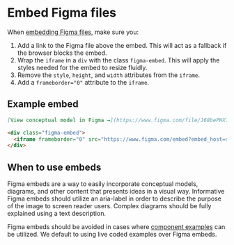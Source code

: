 # Embed Figma files

When [embedding Figma files](https://www.figma.com/developers/embed), make sure you:
1. Add a link to the Figma file above the embed. This will act as a fallback if the browser blocks the embed.
1. Wrap the `iframe` in a `div` with the class `figma-embed`. This will apply the styles needed for the embed to resize fluidly.
1. Remove the `style`, `height`, and `width` attributes from the `iframe`.
1. Add a `frameborder="0"` attribute to the `iframe`.

## Example embed

```md
[View conceptual model in Figma →](https://www.figma.com/file/J68bePHXIN5OPWqaFFY9ri/Conceptual-model?node-id=51%3A18)

<div class="figma-embed">
  <iframe frameborder="0" src="https://www.figma.com/embed?embed_host=share&url=https%3A%2F%2Fwww.figma.com%2Ffile%2FJ68bePHXIN5OPWqaFFY9ri%2FConceptual-model%3Fnode-id%3D51%253A18" allowfullscreen></iframe>
</div>
```

## When to use embeds

Figma embeds are a way to easily incorporate conceptual models, diagrams, and other content that presents ideas in a visual way. Informative Figma embeds should utilize an aria-label in order to describe the purpose of the image to screen reader users. Complex diagrams should be fully explained using a text description.

Figma embeds should be avoided in cases where [component examples](/doc/component-examples.md) can be utilized. We default to using live coded examples over Figma embeds.
